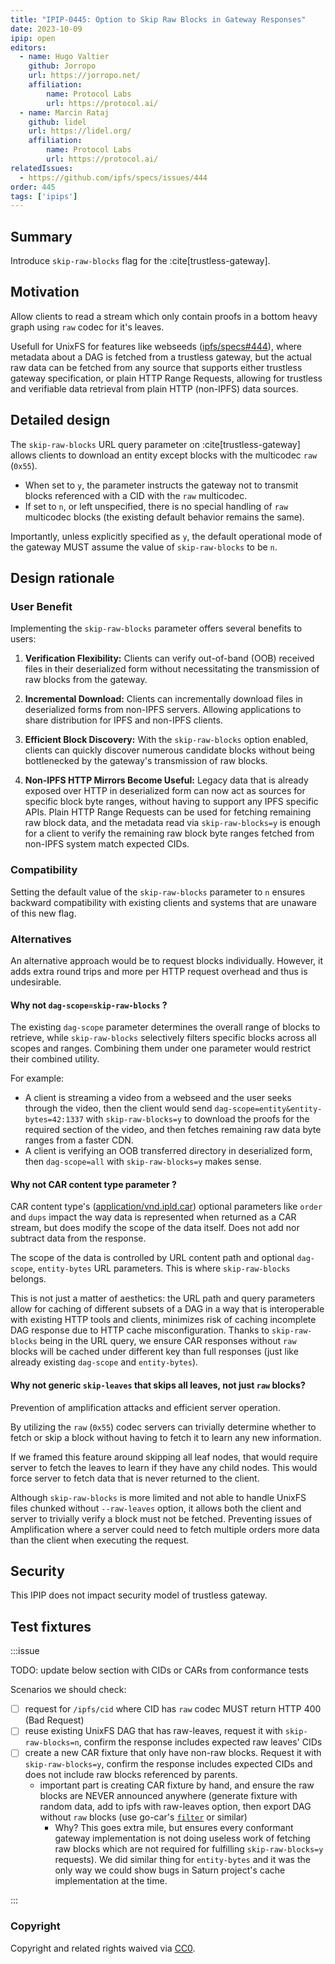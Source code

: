 ```yaml
---
title: "IPIP-0445: Option to Skip Raw Blocks in Gateway Responses"
date: 2023-10-09
ipip: open
editors:
  - name: Hugo Valtier
    github: Jorropo
    url: https://jorropo.net/
    affiliation:
        name: Protocol Labs
        url: https://protocol.ai/
  - name: Marcin Rataj
    github: lidel
    url: https://lidel.org/
    affiliation:
        name: Protocol Labs
        url: https://protocol.ai/
relatedIssues:
  - https://github.com/ipfs/specs/issues/444
order: 445
tags: ['ipips']
---
```


## Summary

Introduce `skip-raw-blocks` flag for the :cite[trustless-gateway].

## Motivation

Allow clients to read a stream which only contain proofs in a bottom heavy
graph using `raw` codec for it's leaves.

Usefull for UnixFS for features like webseeds
([ipfs/specs#444](https://github.com/ipfs/specs/issues/444)), where metadata
about a DAG is fetched from a trustless gateway, but the actual raw data can be
fetched from any source that supports either trustless gateway specification,
or plain HTTP Range Requests, allowing for trustless and verifiable data
retrieval from plain HTTP (non-IPFS) data sources.

## Detailed design

The `skip-raw-blocks` URL query parameter on :cite[trustless-gateway]
allows clients to download an entity except blocks with the multicodec
`raw` (`0x55`).

- When set to `y`, the parameter instructs the gateway not to transmit
  blocks referenced with a CID with the `raw` multicodec.
- If set to `n`, or left unspecified, there is no special handling of `raw`
  multicodec blocks (the existing default behavior remains the same).

Importantly, unless explicitly specified as `y`, the default operational
mode of the gateway MUST assume the value of `skip-raw-blocks` to be `n`.

## Design rationale

### User Benefit

Implementing the `skip-raw-blocks` parameter offers several benefits to users:

1. **Verification Flexibility:** Clients can verify out-of-band (OOB) received
   files in their deserialized form without necessitating the transmission of
   raw blocks from the gateway.

2. **Incremental Download:** Clients can incrementally download files in
   deserialized forms from non-IPFS servers. Allowing applications to share
   distribution for IPFS and non-IPFS clients.

3. **Efficient Block Discovery:** With the `skip-raw-blocks` option enabled,
   clients can quickly discover numerous candidate blocks without being
   bottlenecked by the gateway's transmission of raw blocks.

4. **Non-IPFS HTTP Mirrors Become Useful:** Legacy data that is already exposed
   over HTTP in deserialized form can now act as sources for specific block
   byte ranges, without having to support any IPFS specific APIs. Plain HTTP
   Range Requests can be used for fetching remaining raw block data, and the
   metadata read via `skip-raw-blocks=y` is enough for a client to verify the
   remaining raw block byte ranges fetched from non-IPFS system match expected
   CIDs.

### Compatibility

Setting the default value of the `skip-raw-blocks` parameter to `n` ensures
backward compatibility with existing clients and systems that are unaware
of this new flag.

### Alternatives

An alternative approach would be to request blocks individually.
However, it adds extra round trips and more per HTTP request overhead
and thus is undesirable.

#### Why not `dag-scope=skip-raw-blocks` ?

The existing `dag-scope` parameter determines the overall range of blocks to retrieve,
while `skip-raw-blocks` selectively filters specific blocks across all scopes and ranges.
Combining them under one parameter would restrict their combined utility.

For example:
- A client is streaming a video from a webseed and the user seeks through the
  video, then the client would send `dag-scope=entity&entity-bytes=42:1337`
  with `skip-raw-blocks=y` to download the proofs for the required section of the
  video, and then fetches remaining raw data byte ranges from a faster CDN.
- A client is verifying an OOB transferred directory in deserialized form,
  then `dag-scope=all` with `skip-raw-blocks=y` makes sense.

#### Why not CAR content type parameter ?

CAR content type's
([application/vnd.ipld.car](https://www.iana.org/assignments/media-types/application/vnd.ipld.car))
optional parameters like `order` and `dups` impact the way data is represented
when returned as a CAR stream, but does modify the scope of the data itself.
Does not add nor subtract data from the response.

The scope of the data is controlled by URL content path and optional
`dag-scope`, `entity-bytes` URL parameters.  This is where `skip-raw-blocks`
belongs.

This is not just a matter of aesthetics: the URL path and query parameters
allow for caching of different subsets of a DAG in a way that is interoperable
with existing HTTP tools and clients, minimizes risk of caching incomplete DAG
response due to HTTP cache misconfiguration. Thanks to `skip-raw-blocks` being
in the URL query, we ensure CAR responses without `raw` blocks will be cached
under different key than full responses (just like already existing `dag-scope`
and `entity-bytes`).

#### Why not generic `skip-leaves` that skips all leaves, not just `raw` blocks?

Prevention of amplification attacks and efficient server operation.

By utilizing the `raw` (`0x55`) codec servers can trivially determine whether
to fetch or skip a block without having to fetch it to learn any new
information.

If we framed this feature around skipping all leaf nodes, that would require
server to fetch the leaves to learn if they have any child nodes. This would
force server to fetch data that is never returned to the client.

Although `skip-raw-blocks` is more limited and not able to handle UnixFS files
chunked without `--raw-leaves` option, it allows both the client and server to
trivially verify a block must not be fetched. Preventing issues of
Amplification where a server could need to fetch multiple orders more data than
the client when executing the request.

## Security

This IPIP does not impact security model of trustless gateway.

## Test fixtures

:::issue

TODO: update below section with CIDs or CARs from conformance tests

Scenarios we should check:
- [ ] request for `/ipfs/cid` where CID has `raw` codec MUST return HTTP 400 (Bad Request)
- [ ] reuse existing UnixFS DAG that has raw-leaves, request it with
  `skip-raw-blocks=n`, confirm the response includes expected raw leaves' CIDs
- [ ] create a new CAR fixture that only have non-raw blocks. Request it with
  `skip-raw-blocks=y`, confirm the response includes expected CIDs and does not
  include raw blocks referenced by parents.
  - important part is creating CAR fixture by hand, and ensure the raw blocks are
    NEVER announced anywhere (generate fixture with random data, add to ipfs
    with raw-leaves option, then export DAG without `raw` blocks (use go-car's
    [`filter`](https://github.com/ipld/go-car/tree/master/cmd/car#readme) or
    similar)
    - Why? This goes extra mile, but ensures every conformant gateway
      implementation is not doing useless work of fetching raw blocks which are
      not required for fulfilling `skip-raw-blocks=y` requests). We did
      similar thing for `entity-bytes` and it was the only way we could show
      bugs in Saturn project's cache implementation at the time.

:::

### Copyright

Copyright and related rights waived via [CC0](https://creativecommons.org/publicdomain/zero/1.0/).
